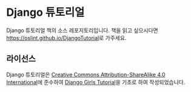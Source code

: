 # Django 튜토리얼

Django 튜토리얼 책의 소스 레포지토리입니다. 책을 읽고 싶으시다면 <https://oslint.github.io/DjangoTutorial>로 가주세요.

## 라이선스

Django 튜토리얼은 [Creative Commons Attribution-ShareAlike 4.0 International](https://creativecommons.org/licenses/by-sa/4.0/)에 준수하여 [Django Girls Tutorial](https://github.com/DjangoGirls/tutorial)을 기초로 하여 작성되었습니다.